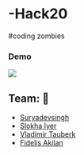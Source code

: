 # -Hack20
#coding zombies

### Demo
 <p>
     <img src="https://github.com/suryadevsingh/CircularDateTimePicker/blob/master/demmo.gif?raw=true"/>
 
 </p>

## Team: :busts_in_silhouette:

+  [Suryadevsingh](https://www.linkedin.com/in/surya-dev-singh-1887b9169/)
+  [Slokha Iyer](https://www.linkedin.com/in/slokha-iyer-9987a1191/)
+  [Vladimir Tauberk](http://linkedin.com/in/tauberk)
+  [Fidelis Akilan](https://www.linkedin.com/in/fidelis-akilan-315aa37a/)

